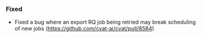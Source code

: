 ### Fixed

- Fixed a bug where an export RQ job being retried may break scheduling
  of new jobs
  (<https://github.com/cvat-ai/cvat/pull/8584>)
